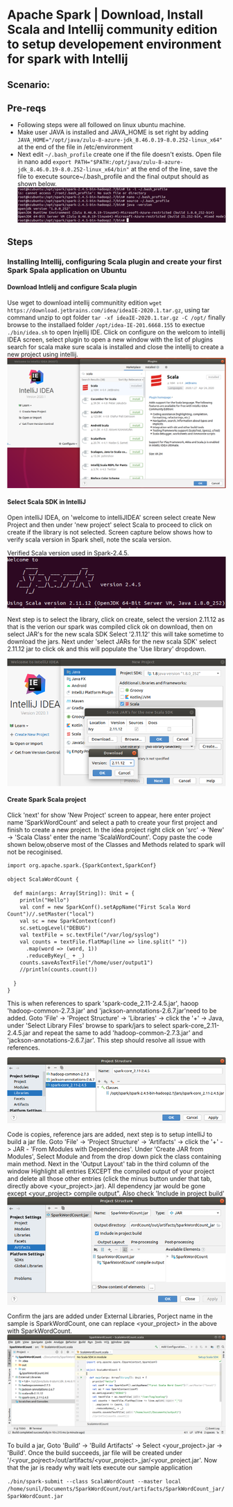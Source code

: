# Apache Spark | Download, Install Scala and Intellij community edition to setup developement environment for spark with Intellij

## Scenario: 

## Pre-reqs
- Following steps were all followed on linux ubuntu machine.
- Make user JAVA is installed and JAVA_HOME is set right by adding ```JAVA_HOME="/opt/java/zulu-8-azure-jdk_8.46.0.19-8.0.252-linux_x64"``` at the end of the file in /etc/environment
- Next edit ```~/.bash_profile``` create one if the file doesn't exists. Open file in nano add ```export PATH="$PATH:/opt/java/zulu-8-azure-jdk_8.46.0.19-8.0.252-linux_x64/bin"``` at the end of the line, save the file to execute source~/.bash_profile and the final output should as shown below.
![Setting up JAVA bin path](./media/download-install-intellij-01.png)

## Steps
### Installing Intellij, configuring Scala plugin and create your first Spark Spala application on Ubuntu

#### Download Intlelij and configure Scala plugin
Use wget to download intellij communitity edition ```wget https://download.jetbrains.com/idea/ideaIE-2020.1.tar.gz```, using tar command unzip to opt folder ```tar -xf ideaIE-2020.1.tar.gz -C /opt/``` finally browse to the installaed folder ```/opt/idea-IE-201.6668.155``` to exectue ```./bin/idea.sh``` to open Injellij IDE. Click on configure on the welcom to intellij IDEA screen, select plugin to open a new window with the list of plugins search for scala make sure scala is installed and close the intellij to create a new project using intellij.
![confirm if scala plugin in installed](./media/download-install-intellij-03.png)

#### Select Scala SDK in IntelliJ
Open intelliJ IDEA, on 'welcome to intelliJIDEA' screen select create New Project and then under 'new project' select Scala to proceed to click on create if the library is not selected. Screen capture below shows how to verify scala version in Spark shell, note the scala version. 

Verified Scala version used in Spark-2.4.5.
![Scala version used in Spark-2.4.5](./media/download-install-intellij-02.png)


Next step is to select the library, click on create, select the version 2.11.12 as that is the verion our spark was compiled click ok on download, then on select JAR's for the new scala SDK  Select  '2.11.12' this will take sometime to download the jars. Next under 'select JARs for the new scala SDK' select 2.11.12 jar to click ok and this will populate the 'Use library' dropdown. 

![download Scala SDK for intellij IDEA](./media/download-install-intellij-04.png)

#### Create Spark Scala project
Click 'next' for show 'New Project' screen to appear, here enter project name 'SparkWordCount' and select a path to create your first project and finish to create a new project. In the idea project right click on 'src' -> 'New' -> 'Scala Class' enter the name 'ScalaWordCount'. Copy paste the code shown below,observe most of the Classes and Methods related to spark will not be recoginised. 

```
import org.apache.spark.{SparkContext,SparkConf}

object ScalaWordCount {

  def main(args: Array[String]): Unit = {
    println("Hello")
    val conf = new SparkConf().setAppName("First Scala Word Count")//.setMaster("local")
    val sc = new SparkContext(conf)
    sc.setLogLevel("DEBUG")
    val textFile = sc.textFile("/var/log/syslog")
    val counts = textFile.flatMap(line => line.split(" "))
      .map(word => (word, 1))
      .reduceByKey(_ + _)
    counts.saveAsTextFile("/home/user/output1")
    //println(counts.count())

  }
}
```


This is when references to spark 'spark-code_2.11-2.4.5.jar', haoop 'hadoop-common-2.7.3.jar' and 'jackson-annotations-2.6.7.jar'need to be added. Goto 'File' -> 'Project Structure' -> 'Libraries' -> click the '+' -> Java, under 'Select Library Files' browse to spark/jars to select spark-core_2.11-2.4.5.jar and repeat the same to add 'hadoop-common-2.7.3.jar' and 'jackson-annotations-2.6.7.jar'. This step should resolve all issue with references.

![Adding reference jars](./media/download-install-intellij-05.png)

Code is copies, reference jars are added, next step is to setup intelliJ to build a jar file. Goto 'File' -> 'Project Structure' -> 'Artifacts' -> click the '+' -> JAR - 'From Modules with Dependencies'. Under 'Create JAR from Modules', Select Module and from the drop down pick the class containing main method. Next in the 'Output Layout' tab in the third column of the window Highlight all entries EXCEPT the compiled output of your project and delete all those other entries (click the minus button under that tab, directly above <your_project>.jar). All dependency jar would be gone except <your_project> compile output". Also check 'Include in project build'
![Configuring Artifacts](./media/download-install-intellij-06.png)

Confirm the jars are added under External Libraries, Porject name in the sample is SparkWordCount, one can replace <your_project> in the above with SparkWordCount.
![External Libraries](./media/download-install-intellij-07.png)

To build a jar, Goto 'Build' -> 'Build Artifacts' -> Select <your_project>.jar -> 'Build'. Once the build succeeds, jar file will be created under '/<your_pojrect>/out/artifacts/<your_project>_jar/<your_project.jar'. Now that the jar is ready why wait lets execute our sample application 

```./bin/spark-submit --class ScalaWordCount --master local /home/sunil/Documents/SparkWordCount/out/artifacts/SparkWordCount_jar/SparkWordCount.jar```


